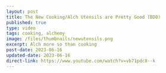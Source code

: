 ```yaml
---
layout: post
title: The New Cooking/Alch Utensils are Pretty Good (BDO)
published: true
type: video
tags: cooking, alchemy
image: /files/thumbnails/newutensils.png
excerpt: Alch more so than cooking
post-date: 2023-06-16
updated-date: 2023-06-16
direct-link: https://www.youtube.com/watch?v=vb71pdc8--k
---
```

